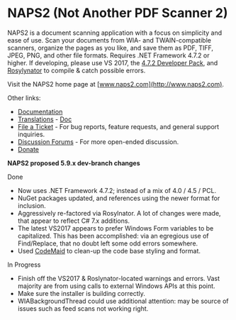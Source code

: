 # NAPS2 (Not Another PDF Scanner 2)

NAPS2 is a document scanning application with a focus on simplicity and ease of use. Scan your documents from WIA- and TWAIN-compatible scanners, organize the pages as you like, and save them as PDF, TIFF, JPEG, PNG, and other file formats. Requires .NET Framework 4.7.2 or higher. If developing, please use VS 2017, the [4.7.2 Developer Pack](https://www.microsoft.com/net/download/thank-you/net472-developer-pack), and [Rosylynator](https://github.com/JosefPihrt/Roslynator) to compile & catch possible errors.

Visit the NAPS2 home page at [www.naps2.com](http://www.naps2.com).

Other links:
- [Documentation](http://www.naps2.com/support.html)
- [Translations](http://translate.naps2.com/) - [Doc](http://www.naps2.com/doc-translations.html)
- [File a Ticket](https://sourceforge.net/p/naps2/tickets/) - For bug reports, feature requests, and general support inquiries.
- [Discussion Forums](https://sourceforge.net/p/naps2/discussion/general/) - For more open-ended discussion.
- [Donate](https://www.paypal.com/cgi-bin/webscr?cmd=_s-xclick&hosted_button_id=M77MFAP2ZV9RG)

**NAPS2 proposed 5.9.x dev-branch changes**

Done
- Now uses .NET Framework 4.7.2; instead of a mix of 4.0 / 4.5 / PCL.
- NuGet packages updated, and references using the newer format for inclusion.
- Aggressively re-factored via Rosylnator. A lot of changes were made, that appear to reflect C# 7.x additions.
- The latest VS2017 appears to prefer Windows Form variables to be capitalized. This has been accomplished: via an egregious use of Find/Replace, that no doubt left some odd errors somewhere.
- Used [CodeMaid](http://www.codemaid.net/) to clean-up the code base styling and format.

In Progress
- Finish off the VS2017 & Roslynator-located warnings and errors. Vast majority are from using calls to external Windows APIs at this point.
- Make sure the installer is building correctly.
- WIABackgroundThread could use additional attention: may be source of issues such as feed scans not working right.
